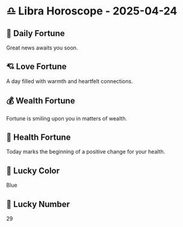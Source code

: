 # ♎ Libra Horoscope - 2025-04-24

## 🎯 Daily Fortune

Great news awaits you soon.

## 💘 Love Fortune

A day filled with warmth and heartfelt connections.

## 💰 Wealth Fortune

Fortune is smiling upon you in matters of wealth.

## 🌱 Health Fortune

Today marks the beginning of a positive change for your health.

## 🎨 Lucky Color

Blue

## 🔢 Lucky Number

29
